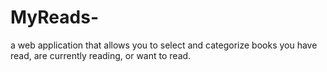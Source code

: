 # MyReads-
a web application that allows you to select and categorize books you have read, are currently reading, or want to read.

